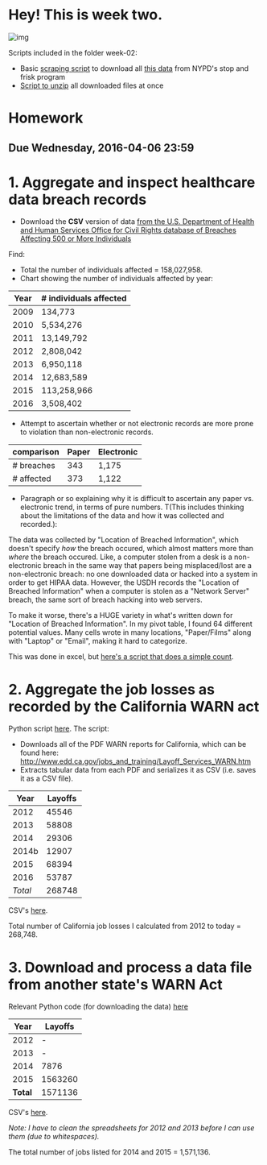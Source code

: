 # Hey! This is week two.

![img](http://placekitten.com/200/300)

Scripts included in the folder week-02:
* Basic [scraping script](https://github.com/readelev/cj-2016/blob/master/week-02/scraping.py) to download all [this data](http://www.nyc.gov/html/nypd/html/analysis_and_planning/stop_question_and_frisk_report.shtml) from NYPD's stop and frisk program
* [Script to unzip](https://github.com/readelev/cj-2016/blob/master/week-02/unpacker.py) all downloaded files at once

# Homework

## Due Wednesday, 2016-04-06 23:59

# 1. Aggregate and inspect healthcare data breach records

* Download the **CSV** version of data [from the U.S. Department of Health and Human Services Office for Civil Rights database of Breaches Affecting 500 or More Individuals](http://www.hhs.gov/hipaa/for-professionals/breach-notification/index.html)

Find:

* Total the number of individuals affected = 158,027,958.
* Chart showing the number of individuals affected by year:

Year | # individuals affected
---------- | ----------
2009 | 134,773
2010 | 5,534,276
2011 | 13,149,792
2012 | 2,808,042
2013 | 6,950,118
2014 | 12,683,589
2015 | 113,258,966
2016 | 3,508,402

* Attempt to ascertain whether or not electronic records are more prone to violation than non-electronic records.


comparison | Paper | Electronic
----------| ---------- | ----------
# breaches | 343 | 1,175
# affected | 373 | 1,122

* Paragraph or so explaining why it is difficult to ascertain any paper vs. electronic trend, in terms of pure numbers. T(This includes thinking about the limitations of the data and how it was collected and recorded.):

The data was collected by "Location of Breached Information", which doesn't specify *how* the breach occured, which almost matters more than *where* the breach occured. Like, a computer stolen from a desk is a non-electronic breach in the same way that papers being misplaced/lost are a non-electronic breach: no one downloaded data or hacked into a system in order to get HIPAA data. However, the USDH records the "Location of Breached Information" when a computer is stolen as a "Network Server" breach, the same sort of breach hacking into web servers. 

To make it worse, there's a HUGE variety in what's written down for "Location of Breached Information". In my pivot table, I found 64 different potential values. Many cells wrote in many locations, "Paper/Films" along with "Laptop" or "Email", making it hard to categorize.

This was done in excel, but [here's a script that does a simple count](https://github.com/readelev/cj-2016/blob/master/week-02/scrapingHealth.py).


# 2. Aggregate the job losses as recorded by the California WARN act

Python script [here](https://github.com/readelev/cj-2016/blob/master/week-02/jobData.py). The script:

* Downloads all of the PDF WARN reports for California, which can be found here: http://www.edd.ca.gov/jobs_and_training/Layoff_Services_WARN.htm
* Extracts tabular data from each PDF and serializes it as CSV (i.e. saves it as a CSV file). 

Year | Layoffs
---------- | ----------
2012 | 45546
2013 | 58808
2014 | 29306
2014b | 12907
2015 | 68394
2016 | 53787
*Total* | 268748

CSV's [here](https://github.com/readelev/cj-2016/blob/master/week-02/CA_data/).

Total number of California job losses I calculated from 2012 to today = 268,748.

# 3. Download and process a data file from another state's WARN Act

Relevant Python code (for downloading the data) [here](https://github.com/readelev/cj-2016/blob/master/week-02/OhioWARNdata.py)

Year | Layoffs
---------- | ----------
2012 | -
2013 | -
2014 | 7876
2015 | 1563260
**Total** | 1571136

CSV's [here](https://github.com/readelev/cj-2016/blob/master/week-02/Ohio_data/).

*Note: I have to clean the spreadsheets for 2012 and 2013 before I can use them (due to whitespaces).*

The total number of jobs listed for 2014 and 2015 = 1,571,136.






